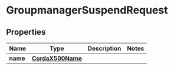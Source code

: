 # GroupmanagerSuspendRequest

## Properties
Name | Type | Description | Notes
------------ | ------------- | ------------- | -------------
**name** | [**CordaX500Name**](CordaX500Name.md) |  | 
